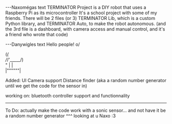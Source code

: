 
---Naxomégas text
TERMINATOR Project is a DIY robot that uses a Raspberry Pi as its microcontroller It's a school project with some of my friends. There will be 2 files (or 3) TERMINATOR Lib, which is a custom Python library, and TERMINATOR Auto, to make the robot autonomous. (and the 3rd file is a dashboard, with camera access and manual control, and it's a friend who wrote that code)

---Danywigles text
Hello people! o/


(_(               
/_/'_____/)       
"  |      |     
   |""""""|   

Added:
UI
Camera support
Distance finder (aka a random number generator until we get the code for the sensor in)

working on:
bluetooth controller support and functionnality

---

To Do:
actually make the code work with a sonic sensor... and not have it be a random number generator
^^^
looking at u Naxo :3
